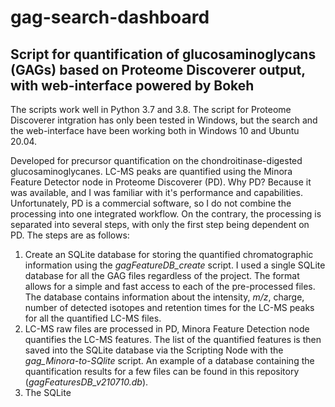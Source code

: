 # gag-search-dashboard
## Script for quantification of glucosaminoglycans (GAGs) based on Proteome Discoverer output, with web-interface powered by Bokeh

The scripts work well in Python 3.7 and 3.8. The script for Proteome Discoverer intgration has only been tested in Windows, but the search and the web-interface have been working both in Windows 10 and Ubuntu 20.04.

Developed for precursor quantification on the chondroitinase-digested glucosaminoglycanes. LC-MS peaks are quantified using the Minora Feature Detector node in Proteome Discoverer (PD). Why PD? Because it was available, and I was familiar with it's performance and capabilities. Unfortunately, PD is a commercial software, so I do not combine the processing into one integrated workflow. On the contrary, the processing is separated into several steps, with only the first step being dependent on PD. The steps are as follows:

1. Create an SQLite database for storing the quantified chromatographic information using the *gagFeatureDB_create* script. I used a single SQLite database for all the GAG files regardless of the project. The format allows for a simple and fast access to each of the pre-processed files. The database contains information about the intensity, *m/z*, charge, number of detected isotopes and retention times for the LC-MS peaks for all the quantified LC-MS files.
2. LC-MS raw files are processed in PD, Minora Feature Detection node quantifies the LC-MS features. The list of the quantified features is then saved into the SQLite database via the Scripting Node with the *gag_Minora-to-SQlite* script. An example of a database containing the quantification results for a few files can be found in this repository (*gagFeaturesDB_v210710.db*).
3. The SQLite 
